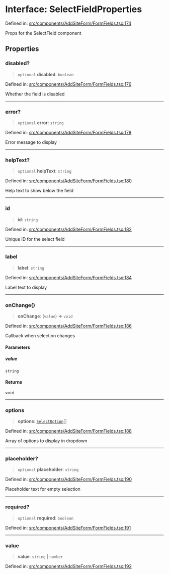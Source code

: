# Interface: SelectFieldProperties

Defined in: [src/components/AddSiteForm/FormFields.tsx:174](https://github.com/Nick2bad4u/Uptime-Watcher/blob/2a45eeb1723f8f7089001af2c92aa07d82dfe7e4/src/components/AddSiteForm/FormFields.tsx#L174)

Props for the SelectField component

## Properties

### disabled?

> `optional` **disabled**: `boolean`

Defined in: [src/components/AddSiteForm/FormFields.tsx:176](https://github.com/Nick2bad4u/Uptime-Watcher/blob/2a45eeb1723f8f7089001af2c92aa07d82dfe7e4/src/components/AddSiteForm/FormFields.tsx#L176)

Whether the field is disabled

***

### error?

> `optional` **error**: `string`

Defined in: [src/components/AddSiteForm/FormFields.tsx:178](https://github.com/Nick2bad4u/Uptime-Watcher/blob/2a45eeb1723f8f7089001af2c92aa07d82dfe7e4/src/components/AddSiteForm/FormFields.tsx#L178)

Error message to display

***

### helpText?

> `optional` **helpText**: `string`

Defined in: [src/components/AddSiteForm/FormFields.tsx:180](https://github.com/Nick2bad4u/Uptime-Watcher/blob/2a45eeb1723f8f7089001af2c92aa07d82dfe7e4/src/components/AddSiteForm/FormFields.tsx#L180)

Help text to show below the field

***

### id

> **id**: `string`

Defined in: [src/components/AddSiteForm/FormFields.tsx:182](https://github.com/Nick2bad4u/Uptime-Watcher/blob/2a45eeb1723f8f7089001af2c92aa07d82dfe7e4/src/components/AddSiteForm/FormFields.tsx#L182)

Unique ID for the select field

***

### label

> **label**: `string`

Defined in: [src/components/AddSiteForm/FormFields.tsx:184](https://github.com/Nick2bad4u/Uptime-Watcher/blob/2a45eeb1723f8f7089001af2c92aa07d82dfe7e4/src/components/AddSiteForm/FormFields.tsx#L184)

Label text to display

***

### onChange()

> **onChange**: (`value`) => `void`

Defined in: [src/components/AddSiteForm/FormFields.tsx:186](https://github.com/Nick2bad4u/Uptime-Watcher/blob/2a45eeb1723f8f7089001af2c92aa07d82dfe7e4/src/components/AddSiteForm/FormFields.tsx#L186)

Callback when selection changes

#### Parameters

##### value

`string`

#### Returns

`void`

***

### options

> **options**: [`SelectOption`](SelectOption.md)[]

Defined in: [src/components/AddSiteForm/FormFields.tsx:188](https://github.com/Nick2bad4u/Uptime-Watcher/blob/2a45eeb1723f8f7089001af2c92aa07d82dfe7e4/src/components/AddSiteForm/FormFields.tsx#L188)

Array of options to display in dropdown

***

### placeholder?

> `optional` **placeholder**: `string`

Defined in: [src/components/AddSiteForm/FormFields.tsx:190](https://github.com/Nick2bad4u/Uptime-Watcher/blob/2a45eeb1723f8f7089001af2c92aa07d82dfe7e4/src/components/AddSiteForm/FormFields.tsx#L190)

Placeholder text for empty selection

***

### required?

> `optional` **required**: `boolean`

Defined in: [src/components/AddSiteForm/FormFields.tsx:191](https://github.com/Nick2bad4u/Uptime-Watcher/blob/2a45eeb1723f8f7089001af2c92aa07d82dfe7e4/src/components/AddSiteForm/FormFields.tsx#L191)

***

### value

> **value**: `string` \| `number`

Defined in: [src/components/AddSiteForm/FormFields.tsx:192](https://github.com/Nick2bad4u/Uptime-Watcher/blob/2a45eeb1723f8f7089001af2c92aa07d82dfe7e4/src/components/AddSiteForm/FormFields.tsx#L192)
